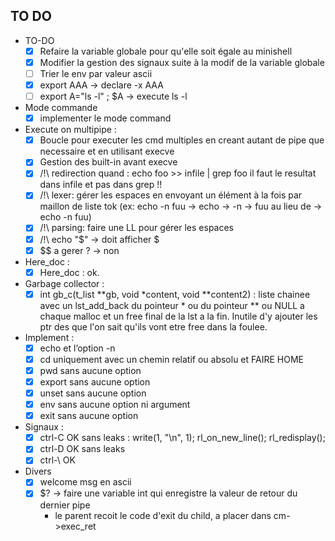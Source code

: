 <!-- Task List -->
## TO DO
* TO-DO
	* [x] Refaire la variable globale pour qu'elle soit égale au minishell
	* [x] Modifier la gestion des signaux suite à la modif de la variable globale
	* [ ] Trier le env par valeur ascii
	* [x] export AAA -> declare -x AAA
	* [ ] export A="ls -l" ; $A -> execute ls -l

* Mode commande
	* [x] implementer le mode command

* Execute on multipipe :
	* [x] Boucle pour executer les cmd multiples en creant autant de pipe que necessaire et en utilisant execve
	* [x] Gestion des built-in avant execve
	* [x] /!\ redirection quand : echo foo >> infile | grep foo il faut le resultat dans infile et pas dans grep !!
	* [x] /!\ lexer: gérer les espaces en envoyant un élément à la fois par maillon de liste tok (ex: echo -n fuu  -> echo -> -n -> fuu au lieu de -> echo -n fuu)
	* [x] /!\ parsing: faire une LL pour gérer les espaces
	* [x] /!\ echo "$" -> doit afficher $
	* [x] $$ a gerer ? -> non

* Here_doc :
	* [x] Here_doc : ok.

* Garbage collector :
	* [x] int	gb_c(t_list **gb, void *content, void **content2)  : liste chainee avec un lst_add_back du pointeur * ou du pointeur ** ou NULL a chaque malloc et un free final de la lst a la fin. Inutile d'y ajouter les ptr des que l'on sait qu'ils vont etre free dans la foulee.

* Implement :
	* [x] echo et l’option -n
	* [x] cd uniquement avec un chemin relatif ou absolu et FAIRE HOME
	* [x] pwd sans aucune option
	* [x] export sans aucune option
	* [x] unset sans aucune option
	* [x] env sans aucune option ni argument
	* [x] exit sans aucune option
* Signaux :
	* [x] ctrl-C OK sans leaks : write(1, "\n", 1); rl_on_new_line(); rl_redisplay();
	* [x] ctrl-D OK sans leaks
	* [x] ctrl-\ OK
* Divers
	* [x] welcome msg en ascii
	* [x] $? -> faire une variable int qui enregistre la valeur de retour du dernier pipe
		* le parent recoit le code d'exit du child, a placer dans cm->exec_ret
